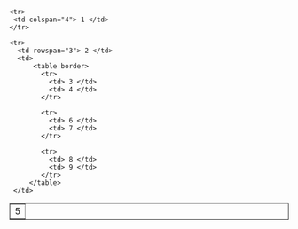 <table border> 
    
    <tr>
     <td colspan="4"> 1 </td>
    </tr>
    
    <tr>
      <td rowspan="3"> 2 </td>
      <td>
          <table border>
            <tr> 
              <td> 3 </td>
              <td> 4 </td>
            </tr>
            
            <tr>
              <td> 6 </td>
              <td> 7 </td>
            </tr>
            
            <tr>
              <td> 8 </td>
              <td> 9 </td>
            </tr> 
         </table>
     </td>
  
  <td> 5 </td>
             
  
  </table> 